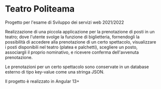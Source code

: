 # Teatro Politeama

Progetto per l'esame di Sviluppo dei servizi web 2021/2022

Realizzazione di una piccola applicazione per la prenotazione di posti in un teatro; dove l'utente svolge la funzione di biglietteria, fornendogli la possibilità di accedere alla prenotazione di un certo spettacolo, visualizzare i posti disponibili nel teatro (platea e palchetti), scegliere un posto, associargli il proprio nominativo, e ricevere conferma dell'avvenuta prenotazione.

Le prenotazioni per un certo spettacolo sono conservate in un database esterno di tipo key-value come una stringa JSON.

Il progetto è realizzato in Angular 13+
